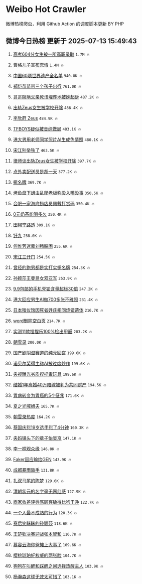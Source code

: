 # Weibo Hot Crawler 



微博热榜爬虫，利用 Github Action 的调度脚本更新 BY PHP 


## 微博今日热榜 更新于 2025-07-13 15:49:43 
1. [高考604分女生被一所高职录取](https://s.weibo.com/weibo?q=%23%E9%AB%98%E8%80%83604%E5%88%86%E5%A5%B3%E7%94%9F%E8%A2%AB%E4%B8%80%E6%89%80%E9%AB%98%E8%81%8C%E5%BD%95%E5%8F%96%23&t=31&band_rank=1&Refer=top) `1.7M 🔥` 

1. [曹格儿子宣布恋情](https://s.weibo.com/weibo?q=%23%E6%9B%B9%E6%A0%BC%E5%84%BF%E5%AD%90%E5%AE%A3%E5%B8%83%E6%81%8B%E6%83%85%23&t=31&band_rank=2&Refer=top) `1.4M 🔥` 

1. [中国60项世界遗产全名单](https://s.weibo.com/weibo?q=%23%E4%B8%AD%E5%9B%BD60%E9%A1%B9%E4%B8%96%E7%95%8C%E9%81%97%E4%BA%A7%E5%85%A8%E5%90%8D%E5%8D%95%23&t=31&band_rank=3&Refer=top) `940.8K 🔥` 

1. [郑恺苗苗带三个孩子出行](https://s.weibo.com/weibo?q=%23%E9%83%91%E6%81%BA%E8%8B%97%E8%8B%97%E5%B8%A6%E4%B8%89%E4%B8%AA%E5%AD%A9%E5%AD%90%E5%87%BA%E8%A1%8C%23&t=31&band_rank=4&Refer=top) `761.0K 🔥` 

1. [哥哥隐瞒父亲死讯埋葬地被妹起诉](https://s.weibo.com/weibo?q=%23%E5%93%A5%E5%93%A5%E9%9A%90%E7%9E%92%E7%88%B6%E4%BA%B2%E6%AD%BB%E8%AE%AF%E5%9F%8B%E8%91%AC%E5%9C%B0%E8%A2%AB%E5%A6%B9%E8%B5%B7%E8%AF%89%23&t=31&band_rank=5&Refer=top) `487.2K 🔥` 

1. [出轨Zeus女生被学校开除](https://s.weibo.com/weibo?q=%E5%87%BA%E8%BD%A8Zeus%E5%A5%B3%E7%94%9F%E8%A2%AB%E5%AD%A6%E6%A0%A1%E5%BC%80%E9%99%A4&t=31&band_rank=6&Refer=top) `486.4K 🔥` 

1. [李欣莳 Zeus](https://s.weibo.com/weibo?q=%E6%9D%8E%E6%AC%A3%E8%8E%B3%20Zeus&t=31&band_rank=7&Refer=top) `484.9K 🔥` 

1. [TFBOYS疑似被音综做局](https://s.weibo.com/weibo?q=TFBOYS%E7%96%91%E4%BC%BC%E8%A2%AB%E9%9F%B3%E7%BB%BC%E5%81%9A%E5%B1%80&t=31&band_rank=8&Refer=top) `483.1K 🔥` 

1. [港大男用老师同学照片AI生成色情照](https://s.weibo.com/weibo?q=%23%E6%B8%AF%E5%A4%A7%E7%94%B7%E7%94%A8%E8%80%81%E5%B8%88%E5%90%8C%E5%AD%A6%E7%85%A7%E7%89%87AI%E7%94%9F%E6%88%90%E8%89%B2%E6%83%85%E7%85%A7%23&t=31&band_rank=9&Refer=top) `480.1K 🔥` 

1. [宋江别举铁了](https://s.weibo.com/weibo?q=%E5%AE%8B%E6%B1%9F%E5%88%AB%E4%B8%BE%E9%93%81%E4%BA%86&t=31&band_rank=10&Refer=top) `463.5K 🔥` 

1. [律师谈出轨Zeus女生被学校开除](https://s.weibo.com/weibo?q=%23%E5%BE%8B%E5%B8%88%E8%B0%88%E5%87%BA%E8%BD%A8Zeus%E5%A5%B3%E7%94%9F%E8%A2%AB%E5%AD%A6%E6%A0%A1%E5%BC%80%E9%99%A4%23&t=31&band_rank=11&Refer=top) `397.7K 🔥` 

1. [点外卖配送员是胡一天](https://s.weibo.com/weibo?q=%23%E7%82%B9%E5%A4%96%E5%8D%96%E9%85%8D%E9%80%81%E5%91%98%E6%98%AF%E8%83%A1%E4%B8%80%E5%A4%A9%23&t=31&band_rank=12&Refer=top) `377.2K 🔥` 

1. [撕名牌](https://s.weibo.com/weibo?q=%E6%92%95%E5%90%8D%E7%89%8C&t=31&band_rank=13&Refer=top) `369.7K 🔥` 

1. [烤鱼盘下蛆虫乱爬老板称没入嘴没事](https://s.weibo.com/weibo?q=%23%E7%83%A4%E9%B1%BC%E7%9B%98%E4%B8%8B%E8%9B%86%E8%99%AB%E4%B9%B1%E7%88%AC%E8%80%81%E6%9D%BF%E7%A7%B0%E6%B2%A1%E5%85%A5%E5%98%B4%E6%B2%A1%E4%BA%8B%23&t=31&band_rank=14&Refer=top) `350.5K 🔥` 

1. [合肥一家海底捞店员佩戴打赏码](https://s.weibo.com/weibo?q=%23%E5%90%88%E8%82%A5%E4%B8%80%E5%AE%B6%E6%B5%B7%E5%BA%95%E6%8D%9E%E5%BA%97%E5%91%98%E4%BD%A9%E6%88%B4%E6%89%93%E8%B5%8F%E7%A0%81%23&t=31&band_rank=15&Refer=top) `350.4K 🔥` 

1. [0元奶茶能喝多久](https://s.weibo.com/weibo?q=%230%E5%85%83%E5%A5%B6%E8%8C%B6%E8%83%BD%E5%96%9D%E5%A4%9A%E4%B9%85%23&t=31&band_rank=16&Refer=top) `350.4K 🔥` 

1. [田栩宁路透](https://s.weibo.com/weibo?q=%23%E7%94%B0%E6%A0%A9%E5%AE%81%E8%B7%AF%E9%80%8F%23&t=31&band_rank=17&Refer=top) `309.1K 🔥` 

1. [钎九](https://s.weibo.com/weibo?q=%E9%92%8E%E4%B9%9D&t=31&band_rank=18&Refer=top) `258.0K 🔥` 

1. [何惟芳迷晕刘畅脱困](https://s.weibo.com/weibo?q=%E4%BD%95%E6%83%9F%E8%8A%B3%E8%BF%B7%E6%99%95%E5%88%98%E7%95%85%E8%84%B1%E5%9B%B0&t=31&band_rank=19&Refer=top) `255.6K 🔥` 

1. [宋江三开门](https://s.weibo.com/weibo?q=%23%E5%AE%8B%E6%B1%9F%E4%B8%89%E5%BC%80%E9%97%A8%23&t=31&band_rank=20&Refer=top) `254.5K 🔥` 

1. [曾经的跑男都是实打实撕名牌](https://s.weibo.com/weibo?q=%23%E6%9B%BE%E7%BB%8F%E7%9A%84%E8%B7%91%E7%94%B7%E9%83%BD%E6%98%AF%E5%AE%9E%E6%89%93%E5%AE%9E%E6%92%95%E5%90%8D%E7%89%8C%23&t=31&band_rank=21&Refer=top) `254.3K 🔥` 

1. [孙颖莎王曼昱女双亚军](https://s.weibo.com/weibo?q=%23%E5%AD%99%E9%A2%96%E8%8E%8E%E7%8E%8B%E6%9B%BC%E6%98%B1%E5%A5%B3%E5%8F%8C%E4%BA%9A%E5%86%9B%23&t=31&band_rank=22&Refer=top) `253.9K 🔥` 

1. [9.9包邮的手机壳铅含量超标30倍](https://s.weibo.com/weibo?q=%239.9%E5%8C%85%E9%82%AE%E7%9A%84%E6%89%8B%E6%9C%BA%E5%A3%B3%E9%93%85%E5%90%AB%E9%87%8F%E8%B6%85%E6%A0%8730%E5%80%8D%23&t=31&band_rank=23&Refer=top) `247.2K 🔥` 

1. [港大回应男生AI做700多张不雅照](https://s.weibo.com/weibo?q=%23%E6%B8%AF%E5%A4%A7%E5%9B%9E%E5%BA%94%E7%94%B7%E7%94%9FAI%E5%81%9A700%E5%A4%9A%E5%BC%A0%E4%B8%8D%E9%9B%85%E7%85%A7%23&t=31&band_rank=24&Refer=top) `231.4K 🔥` 

1. [日本殡仪馆因死者姓氏相同烧错遗体](https://s.weibo.com/weibo?q=%23%E6%97%A5%E6%9C%AC%E6%AE%A1%E4%BB%AA%E9%A6%86%E5%9B%A0%E6%AD%BB%E8%80%85%E5%A7%93%E6%B0%8F%E7%9B%B8%E5%90%8C%E7%83%A7%E9%94%99%E9%81%97%E4%BD%93%23&t=31&band_rank=25&Refer=top) `216.7K 🔥` 

1. [word删除空白页](https://s.weibo.com/weibo?q=word%E5%88%A0%E9%99%A4%E7%A9%BA%E7%99%BD%E9%A1%B5&t=31&band_rank=26&Refer=top) `214.7K 🔥` 

1. [实测11款捏捏乐100%检出甲醛](https://s.weibo.com/weibo?q=%23%E5%AE%9E%E6%B5%8B11%E6%AC%BE%E6%8D%8F%E6%8D%8F%E4%B9%90100%25%E6%A3%80%E5%87%BA%E7%94%B2%E9%86%9B%23&t=31&band_rank=27&Refer=top) `203.2K 🔥` 

1. [朝雪录](https://s.weibo.com/weibo?q=%E6%9C%9D%E9%9B%AA%E5%BD%95&t=31&band_rank=28&Refer=top) `200.0K 🔥` 

1. [国产剧阴湿赛道的纯元回宫](https://s.weibo.com/weibo?q=%E5%9B%BD%E4%BA%A7%E5%89%A7%E9%98%B4%E6%B9%BF%E8%B5%9B%E9%81%93%E7%9A%84%E7%BA%AF%E5%85%83%E5%9B%9E%E5%AE%AB&t=31&band_rank=29&Refer=top) `199.6K 🔥` 

1. [诺贝尔奖得主称AI被过度炒作](https://s.weibo.com/weibo?q=%23%E8%AF%BA%E8%B4%9D%E5%B0%94%E5%A5%96%E5%BE%97%E4%B8%BB%E7%A7%B0AI%E8%A2%AB%E8%BF%87%E5%BA%A6%E7%82%92%E4%BD%9C%23&t=31&band_rank=30&Refer=top) `199.6K 🔥` 

1. [央视曝光劣质捏捏毒玩具](https://s.weibo.com/weibo?q=%23%E5%A4%AE%E8%A7%86%E6%9B%9D%E5%85%89%E5%8A%A3%E8%B4%A8%E6%8D%8F%E6%8D%8F%E6%AF%92%E7%8E%A9%E5%85%B7%23&t=31&band_rank=31&Refer=top) `199.6K 🔥` 

1. [结婚1年离婚40万陪嫁被判为共同财产](https://s.weibo.com/weibo?q=%23%E7%BB%93%E5%A9%9A1%E5%B9%B4%E7%A6%BB%E5%A9%9A40%E4%B8%87%E9%99%AA%E5%AB%81%E8%A2%AB%E5%88%A4%E4%B8%BA%E5%85%B1%E5%90%8C%E8%B4%A2%E4%BA%A7%23&t=31&band_rank=32&Refer=top) `194.5K 🔥` 

1. [胃病转变为胃癌的5个征兆](https://s.weibo.com/weibo?q=%23%E8%83%83%E7%97%85%E8%BD%AC%E5%8F%98%E4%B8%BA%E8%83%83%E7%99%8C%E7%9A%845%E4%B8%AA%E5%BE%81%E5%85%86%23&t=31&band_rank=33&Refer=top) `171.6K 🔥` 

1. [夏之光喊姐夫](https://s.weibo.com/weibo?q=%23%E5%A4%8F%E4%B9%8B%E5%85%89%E5%96%8A%E5%A7%90%E5%A4%AB%23&t=31&band_rank=34&Refer=top) `165.7K 🔥` 

1. [朝雪录热度](https://s.weibo.com/weibo?q=%E6%9C%9D%E9%9B%AA%E5%BD%95%E7%83%AD%E5%BA%A6&t=31&band_rank=35&Refer=top) `164.2K 🔥` 

1. [蔡国庆怼19岁选手怼了4分钟](https://s.weibo.com/weibo?q=%E8%94%A1%E5%9B%BD%E5%BA%86%E6%80%BC19%E5%B2%81%E9%80%89%E6%89%8B%E6%80%BC%E4%BA%864%E5%88%86%E9%92%9F&t=31&band_rank=36&Refer=top) `160.3K 🔥` 

1. [央妈镜头下的章子怡吴京](https://s.weibo.com/weibo?q=%E5%A4%AE%E5%A6%88%E9%95%9C%E5%A4%B4%E4%B8%8B%E7%9A%84%E7%AB%A0%E5%AD%90%E6%80%A1%E5%90%B4%E4%BA%AC&t=31&band_rank=37&Refer=top) `147.1K 🔥` 

1. [李一桐观众缘](https://s.weibo.com/weibo?q=%E6%9D%8E%E4%B8%80%E6%A1%90%E8%A7%82%E4%BC%97%E7%BC%98&t=31&band_rank=38&Refer=top) `146.0K 🔥` 

1. [Faker回应输给GEN](https://s.weibo.com/weibo?q=%23Faker%E5%9B%9E%E5%BA%94%E8%BE%93%E7%BB%99GEN%23&t=31&band_rank=39&Refer=top) `143.9K 🔥` 

1. [成都暴雨骑手](https://s.weibo.com/weibo?q=%E6%88%90%E9%83%BD%E6%9A%B4%E9%9B%A8%E9%AA%91%E6%89%8B&t=31&band_rank=40&Refer=top) `131.8K 🔥` 

1. [扎双马尾的陈梦](https://s.weibo.com/weibo?q=%E6%89%8E%E5%8F%8C%E9%A9%AC%E5%B0%BE%E7%9A%84%E9%99%88%E6%A2%A6&t=31&band_rank=41&Refer=top) `129.6K 🔥` 

1. [清朝状元的名字毫无网红感](https://s.weibo.com/weibo?q=%E6%B8%85%E6%9C%9D%E7%8A%B6%E5%85%83%E7%9A%84%E5%90%8D%E5%AD%97%E6%AF%AB%E6%97%A0%E7%BD%91%E7%BA%A2%E6%84%9F&t=31&band_rank=42&Refer=top) `127.9K 🔥` 

1. [商家收差评辱骂顾客舔得比狗干净](https://s.weibo.com/weibo?q=%23%E5%95%86%E5%AE%B6%E6%94%B6%E5%B7%AE%E8%AF%84%E8%BE%B1%E9%AA%82%E9%A1%BE%E5%AE%A2%E8%88%94%E5%BE%97%E6%AF%94%E7%8B%97%E5%B9%B2%E5%87%80%23&t=31&band_rank=43&Refer=top) `122.7K 🔥` 

1. [一个人最不成熟的行为](https://s.weibo.com/weibo?q=%E4%B8%80%E4%B8%AA%E4%BA%BA%E6%9C%80%E4%B8%8D%E6%88%90%E7%86%9F%E7%9A%84%E8%A1%8C%E4%B8%BA&t=31&band_rank=44&Refer=top) `120.3K 🔥` 

1. [赛后笑眯眯的孙颖莎](https://s.weibo.com/weibo?q=%E8%B5%9B%E5%90%8E%E7%AC%91%E7%9C%AF%E7%9C%AF%E7%9A%84%E5%AD%99%E9%A2%96%E8%8E%8E&t=31&band_rank=45&Refer=top) `118.6K 🔥` 

1. [王楚钦决赛迎战张本智和](https://s.weibo.com/weibo?q=%23%E7%8E%8B%E6%A5%9A%E9%92%A6%E5%86%B3%E8%B5%9B%E8%BF%8E%E6%88%98%E5%BC%A0%E6%9C%AC%E6%99%BA%E5%92%8C%23&t=31&band_rank=46&Refer=top) `116.7K 🔥` 

1. [慕容云海你爸摊上大事了](https://s.weibo.com/weibo?q=%E6%85%95%E5%AE%B9%E4%BA%91%E6%B5%B7%E4%BD%A0%E7%88%B8%E6%91%8A%E4%B8%8A%E5%A4%A7%E4%BA%8B%E4%BA%86&t=31&band_rank=47&Refer=top) `109.6K 🔥` 

1. [樱桃琥珀好权威的两张脸](https://s.weibo.com/weibo?q=%E6%A8%B1%E6%A1%83%E7%90%A5%E7%8F%80%E5%A5%BD%E6%9D%83%E5%A8%81%E7%9A%84%E4%B8%A4%E5%BC%A0%E8%84%B8&t=31&band_rank=48&Refer=top) `104.7K 🔥` 

1. [狗狗在叫醒和踩醒之间选择热醒主人](https://s.weibo.com/weibo?q=%E7%8B%97%E7%8B%97%E5%9C%A8%E5%8F%AB%E9%86%92%E5%92%8C%E8%B8%A9%E9%86%92%E4%B9%8B%E9%97%B4%E9%80%89%E6%8B%A9%E7%83%AD%E9%86%92%E4%B8%BB%E4%BA%BA&t=31&band_rank=49&Refer=top) `103.9K 🔥` 

1. [杨瀚森这球无效太可惜了](https://s.weibo.com/weibo?q=%23%E6%9D%A8%E7%80%9A%E6%A3%AE%E8%BF%99%E7%90%83%E6%97%A0%E6%95%88%E5%A4%AA%E5%8F%AF%E6%83%9C%E4%BA%86%23&t=31&band_rank=50&Refer=top) `103.1K 🔥` 

